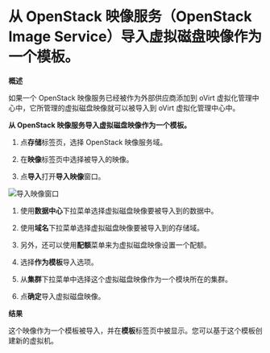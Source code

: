 # 从 OpenStack 映像服务（OpenStack Image Service）导入虚拟磁盘映像作为一个模板。
**概述**

如果一个 OpenStack 映像服务已经被作为外部供应商添加到 oVirt 虚拟化管理中心中，它所管理的虚拟磁盘映像就可以被导入到 oVirt 虚拟化管理中心中。

**从 OpenStack 映像服务导入虚拟磁盘映像作为一个模板。**

1. 点**存储**标签页，选择 OpenStack 映像服务域。

1. 在**映像**标签页中选择被导入的映像。

1. 点**导入**打开**导入映像**窗口。

 ![导入映像窗口](images/import-image-window.png)

1. 使用**数据中心**下拉菜单选择虚拟磁盘映像要被导入到的数据中。

1. 使用**域名**下拉菜单选择虚拟磁盘映像要被导入到的存储域。

1. 另外，还可以使用**配额**菜单来为虚拟磁盘映像设置一个配额。

1. 选择**作为模板**导入选项。

1. 从**集群**下拉菜单中选择这个虚拟磁盘映像作为一个模块所在的集群。

1. 点**确定**导入虚拟磁盘映像。

**结果**

这个映像作为一个模板被导入，并在**模板**标签页中被显示。您可以基于这个模板创建新的虚拟机。
 
